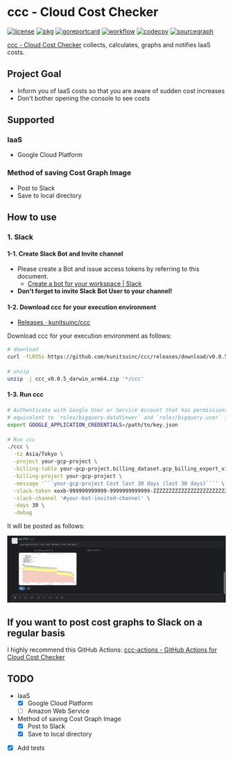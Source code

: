 # ccc - Cloud Cost Checker

[![license](https://img.shields.io/github/license/kunitsuinc/ccc)](LICENSE)
[![pkg](https://pkg.go.dev/badge/github.com/kunitsuinc/ccc)](https://pkg.go.dev/github.com/kunitsuinc/ccc)
[![goreportcard](https://goreportcard.com/badge/github.com/kunitsuinc/ccc)](https://goreportcard.com/report/github.com/kunitsuinc/ccc)
[![workflow](https://github.com/kunitsuinc/ccc/workflows/CI/badge.svg)](https://github.com/kunitsuinc/ccc/tree/main)
[![codecov](https://codecov.io/gh/kunitsuinc/ccc/branch/main/graph/badge.svg?token=4UML9FB7BX)](https://codecov.io/gh/kunitsuinc/ccc)
[![sourcegraph](https://sourcegraph.com/github.com/kunitsuinc/ccc/-/badge.svg)](https://sourcegraph.com/github.com/kunitsuinc/ccc)

[ccc - Cloud Cost Checker](https://github.com/kunitsuinc/ccc) collects, calculates, graphs and notifies IaaS costs.  

## Project Goal

- Inform you of IaaS costs so that you are aware of sudden cost increases
- Don't bother opening the console to see costs

## Supported

### IaaS

- Google Cloud Platform

### Method of saving Cost Graph Image

- Post to Slack
- Save to local directory

## How to use

### 1. Slack

#### 1-1. Create Slack Bot and Invite channel

- Please create a Bot and issue access tokens by referring to this document.
  - [Create a bot for your workspace | Slack](https://slack.com/help/articles/115005265703)
- **Don't forget to invite Slack Bot User to your channel!**

#### 1-2. Download ccc for your execution environment

- [Releases · kunitsuinc/ccc](https://github.com/kunitsuinc/ccc/releases)

Download ccc for your execution environment as follows:

```bash
# download
curl -fLROSs https://github.com/kunitsuinc/ccc/releases/download/v0.0.5/ccc_v0.0.5_darwin_arm64.zip

# unzip
unzip -j ccc_v0.0.5_darwin_arm64.zip '*/ccc'
```

#### 1-3. Run ccc

<!--
// secretlint-disable @secretlint/secretlint-rule-slack
-->

```bash
# Authenticate with Google User or Service Account that has permissions
# equivalent to `roles/bigquery.dataViewer` and `roles/bigquery.user` in some way.
export GOOGLE_APPLICATION_CREDENTIALS=/path/to/key.json

# Run ccc
./ccc \
  -tz Asia/Tokyo \
  -project your-gcp-project \
  -billing-table your-gcp-project.billing_dataset.gcp_billing_export_v1_FFFFFF_FFFFFF_FFFFFF \
  -billing-project your-gcp-project \
  -message '```your-gcp-project Cost last 30 days (last 30 days)```' \
  -slack-token xoxb-999999999999-9999999999999-ZZZZZZZZZZZZZZZZZZZZZZZZ \
  -slack-channel '#your-bot-invited-channel' \
  -days 30 \
  -debug
```

<!--
// secretlint-enable
-->

It will be posted as follows:  

[![cost](/docs/images/example.png)](/docs/images/example.png)

## If you want to post cost graphs to Slack on a regular basis

I highly recommend this GitHub Actions: [ccc-actions - GitHub Actions for Cloud Cost Checker
](https://github.com/kunitsuinc/ccc-actions)  

## TODO

- IaaS
  - [x] Google Cloud Platform
  - [ ] Amazon Web Service
- Method of saving Cost Graph Image
  - [x] Post to Slack
  - [x] Save to local directory
- [x] Add tests
